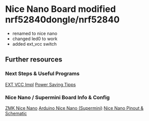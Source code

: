 # Nice Nano Board modified nrf52840dongle/nrf52840

* renamed to nice nano
* changed led0 to work
* added ext_vcc switch

## Further resources


### Next Steps & Useful Programs
[EXT VCC Impl](https://github.com/zephyrproject-rtos/zephyr/tree/main/samples/basic/custom_dts_binding)
[Power Saving Tipps](https://devzone.nordicsemi.com/f/nordic-q-a/61383/low-power-ble-advertising-with-zephyr-on-nrf52840-is-it-supported)

### Nice Nano / Supermini Board Info & Config
[ZMK Nice Nano](https://github.com/zmkfirmware/zmk/tree/main/app/boards/arm/nice_nano)
[Arduino Nice Nano (Supermini)](https://github.com/pdcook/nRFMicro-Arduino-Core)
[Nice Nano Pinout & Schematic](https://nicekeyboards.com/docs/nice-nano/pinout-schematic)
